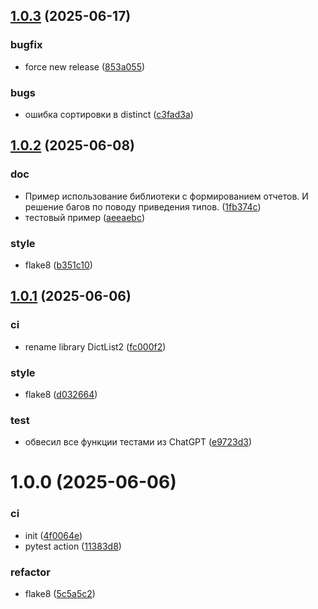 ## [1.0.3](https://github.com/strukovsv/dictlist2/compare/v1.0.2...v1.0.3) (2025-06-17)


### bugfix

* force new release ([853a055](https://github.com/strukovsv/dictlist2/commit/853a055a2e4f2c92b5fcd8b8cad925afd6402f05))

### bugs

* ошибка сортировки в distinct ([c3fad3a](https://github.com/strukovsv/dictlist2/commit/c3fad3a45b9cb5d01dfa304ba86377c53f534746))

## [1.0.2](https://github.com/strukovsv/dictlist2/compare/v1.0.1...v1.0.2) (2025-06-08)


### doc

* Пример использование библиотеки с формированием отчетов. И решение багов по поводу приведения типов. ([1fb374c](https://github.com/strukovsv/dictlist2/commit/1fb374cfcc60b5ba1811d1a7972f5a4925ddf797))
* тестовый пример ([aeeaebc](https://github.com/strukovsv/dictlist2/commit/aeeaebcdcac24378cb815380c3bfd9ee01268a9f))

### style

* flake8 ([b351c10](https://github.com/strukovsv/dictlist2/commit/b351c10dc6882cee690a1cb3078043adef01ca93))

## [1.0.1](https://github.com/strukovsv/dictlist2/compare/v1.0.0...v1.0.1) (2025-06-06)


### ci

* rename library DictList2 ([fc000f2](https://github.com/strukovsv/dictlist2/commit/fc000f24f2d916117df7d5f1806f5753270a8cab))

### style

* flake8 ([d032664](https://github.com/strukovsv/dictlist2/commit/d032664f2bd170df683bc2bfe629a48a5d034baf))

### test

* обвесил все функции тестами из ChatGPT ([e9723d3](https://github.com/strukovsv/dictlist2/commit/e9723d317e598e75f4ad67c94781751cddb29b39))

# 1.0.0 (2025-06-06)


### ci

* init ([4f0064e](https://github.com/strukovsv/dictlist/commit/4f0064e9e7ed63e7f8e5fafc75688626d9b03484))
* pytest action ([11383d8](https://github.com/strukovsv/dictlist/commit/11383d8cbe488cf08c4c05aa8ef0212f526c92f2))

### refactor

* flake8 ([5c5a5c2](https://github.com/strukovsv/dictlist/commit/5c5a5c2065d08998ace87fcc2a54eca6e7e2c42e))
